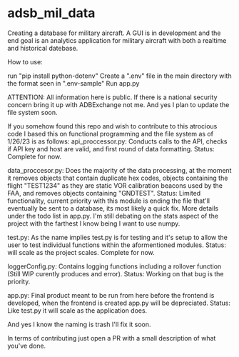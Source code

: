# adsb_mil_data
 
Creating a database for military aircraft. A GUI is in development and the end goal is an analytics application for military aircraft with both a realtime and historical datebase.

How to use: 

run "pip install python-dotenv"
Create a ".env" file in the main directory with the format seen in ".env-sample"
Run app.py

ATTENTION: All information here is public. If there is a national security concern bring it up with ADBExchange not me. And yes I plan to update the file system soon.

If you somehow found this repo and wish to contribute to this atrocious code I based this on functional programming and the file system as of 1/26/23 is as follows:
api_proccessor.py: Conducts calls to the API, checks if API key and host are valid, and first round of data formatting. Status: Complete for now.

data_proccesor.py: Does the majority of the data processing, at the moment it removes objects that contain duplicate hex codes, objects containing the flight "TEST1234" as they are static VOR calibration beacons used by the FAA, and removes objects containing "GNDTEST". Status: Limited functionality, current priority with this module is ending the file that'll eventually be sent to a database, its most likely a quick fix. More details under the todo list in app.py. I'm still debating on the stats aspect of the project with the farthest I know being I want to use numpy.

test.py: As the name implies test.py is for testing and it's setup to allow the user to test individual functions within the aformentioned modules. Status: will scale as the project scales. Complete for now.

loggerConfig.py: Contains logging functions including a rollover function (Still WIP curently produces and error). Status: Working on that bug is the priority.

app.py: Final product meant to be run from here before the frontend is developed, when the frontend is created app.py will be depreciated. Status: Like test.py it will scale as the application does.

And yes I know the naming is trash I'll fix it soon.

In terms of contributing just open a PR with a small description of what you've done.
